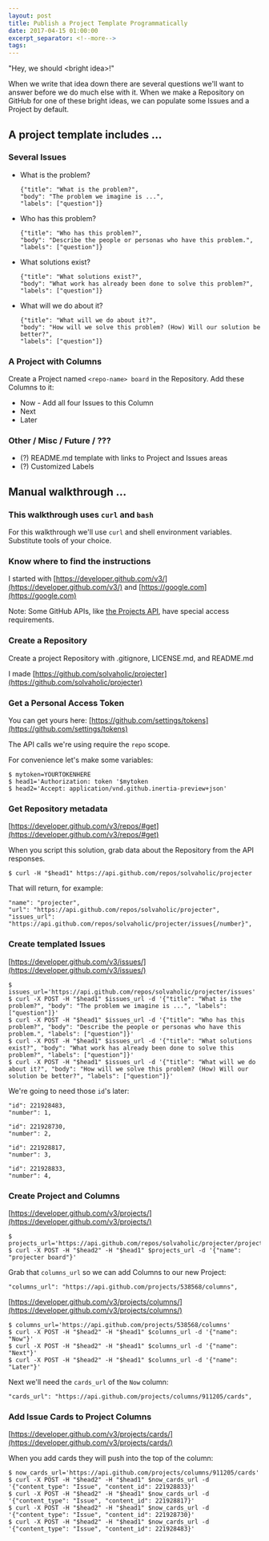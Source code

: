 ```yaml
---
layout: post
title: Publish a Project Template Programmatically
date: 2017-04-15 01:00:00
excerpt_separator: <!--more-->
tags:
---
```


"Hey, we should &lt;bright idea&gt;!"

When we write that idea down there are several questions we'll want to answer before we do much else with it. When we make a Repository on GitHub for one of these bright ideas, we can populate some Issues and a Project by default.
<!--more-->

## A project template includes ...

### Several Issues
* What is the problem?
  ```
  {"title": "What is the problem?",
  "body": "The problem we imagine is ...",
  "labels": ["question"]}
  ```
* Who has this problem?
  ```
  {"title": "Who has this problem?",
  "body": "Describe the people or personas who have this problem.",
  "labels": ["question"]}
  ```
* What solutions exist?
  ```
  {"title": "What solutions exist?",
  "body": "What work has already been done to solve this problem?",
  "labels": ["question"]}
  ```
* What will we do about it?
  ```
  {"title": "What will we do about it?",
  "body": "How will we solve this problem? (How) Will our solution be better?",
  "labels": ["question"]}
  ```

### A Project with Columns
Create a Project named `<repo-name> board` in the Repository. Add these Columns to it:
* Now - Add all four Issues to this Column
* Next
* Later

### Other / Misc / Future / ???
* (?) README.md template with links to Project and Issues areas
* (?) Customized Labels

## Manual walkthrough ...

### This walkthrough uses `curl` and `bash`
For this walkthrough we'll use `curl` and shell environment variables. Substitute tools of your choice.

### Know where to find the instructions
I started with [https://developer.github.com/v3/](https://developer.github.com/v3/) and [https://google.com](https://google.com)

Note: Some GitHub APIs, like [the Projects API](https://developer.github.com/v3/projects/), have special access requirements.

### Create a Repository
Create a project Repository with .gitignore, LICENSE.md, and README.md

I made [https://github.com/solvaholic/projecter](https://github.com/solvaholic/projecter)

### Get a Personal Access Token
You can get yours here: [https://github.com/settings/tokens](https://github.com/settings/tokens)

The API calls we're using require the `repo` scope.

For convenience let's make some variables:
```
$ mytoken=YOURTOKENHERE
$ head1='Authorization: token '$mytoken
$ head2='Accept: application/vnd.github.inertia-preview+json'
```

### Get Repository metadata
[https://developer.github.com/v3/repos/#get](https://developer.github.com/v3/repos/#get)

When you script this solution, grab data about the Repository from the API responses.
```
$ curl -H "$head1" https://api.github.com/repos/solvaholic/projecter
```

That will return, for example:
```
"name": "projecter",
"url": "https://api.github.com/repos/solvaholic/projecter",
"issues_url": "https://api.github.com/repos/solvaholic/projecter/issues{/number}",
```

### Create templated Issues
[https://developer.github.com/v3/issues/](https://developer.github.com/v3/issues/)

```
$ issues_url='https://api.github.com/repos/solvaholic/projecter/issues'
$ curl -X POST -H "$head1" $issues_url -d '{"title": "What is the problem?", "body": "The problem we imagine is ...", "labels": ["question"]}'
$ curl -X POST -H "$head1" $issues_url -d '{"title": "Who has this problem?", "body": "Describe the people or personas who have this problem.", "labels": ["question"]}'
$ curl -X POST -H "$head1" $issues_url -d '{"title": "What solutions exist?", "body": "What work has already been done to solve this problem?", "labels": ["question"]}'
$ curl -X POST -H "$head1" $issues_url -d '{"title": "What will we do about it?", "body": "How will we solve this problem? (How) Will our solution be better?", "labels": ["question"]}'
```

We're going to need those `id`'s later:
```
"id": 221928483,
"number": 1,

"id": 221928730,
"number": 2,

"id": 221928817,
"number": 3,

"id": 221928833,
"number": 4,
```

### Create Project and Columns
[https://developer.github.com/v3/projects/](https://developer.github.com/v3/projects/)

```
$ projects_url='https://api.github.com/repos/solvaholic/projecter/projects'
$ curl -X POST -H "$head2" -H "$head1" $projects_url -d '{"name": "projecter board"}'
```

Grab that `columns_url` so we can add Columns to our new Project:
```
"columns_url": "https://api.github.com/projects/538568/columns",
```

[https://developer.github.com/v3/projects/columns/](https://developer.github.com/v3/projects/columns/)

```
$ columns_url='https://api.github.com/projects/538568/columns'
$ curl -X POST -H "$head2" -H "$head1" $columns_url -d '{"name": "Now"}'
$ curl -X POST -H "$head2" -H "$head1" $columns_url -d '{"name": "Next"}'
$ curl -X POST -H "$head2" -H "$head1" $columns_url -d '{"name": "Later"}'
```

Next we'll need the `cards_url` of the `Now` column:
```
"cards_url": "https://api.github.com/projects/columns/911205/cards",
```

### Add Issue Cards to Project Columns
[https://developer.github.com/v3/projects/cards/](https://developer.github.com/v3/projects/cards/)

When you add cards they will push into the top of the column:
```
$ now_cards_url='https://api.github.com/projects/columns/911205/cards'
$ curl -X POST -H "$head2" -H "$head1" $now_cards_url -d '{"content_type": "Issue", "content_id": 221928833}'
$ curl -X POST -H "$head2" -H "$head1" $now_cards_url -d '{"content_type": "Issue", "content_id": 221928817}'
$ curl -X POST -H "$head2" -H "$head1" $now_cards_url -d '{"content_type": "Issue", "content_id": 221928730}'
$ curl -X POST -H "$head2" -H "$head1" $now_cards_url -d '{"content_type": "Issue", "content_id": 221928483}'
```
